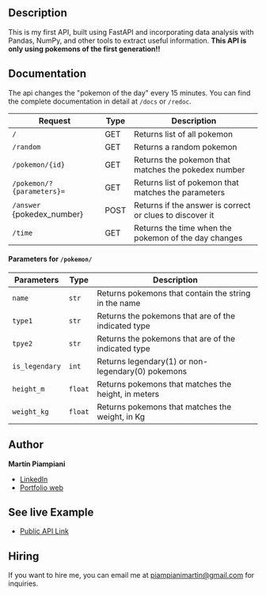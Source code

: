 ## Description
This is my first API, built using FastAPI and incorporating data analysis with Pandas, NumPy, and other tools to extract useful information. **This API is only using pokemons of the first generation!!**

## Documentation
The api changes the "pokemon of the day" every 15 minutes.
You can find the complete documentation in detail at `/docs` or `/redoc`.

| Request                   | Type | Description                                              |
|---------------------------|------|----------------------------------------------------------|
| `/`                       | GET  | Returns list of all pokemon                              |
| `/random`                 | GET  | Returns a random pokemon                                 |
| `/pokemon/{id}`           | GET  | Returns the pokemon that matches the pokedex number      |
| `/pokemon/?{parameters}=` | GET  | Returns list of pokemon that matches the parameters      |
| `/answer` {pokedex_number}| POST | Returns if the answer is correct or clues to discover it |
| `/time`                   | GET  | Returns the time when the pokemon of the day changes     |


#### Parameters for `/pokemon/`
| Parameters   | Type  | Description                                          |
|--------------|-------|------------------------------------------------------|
|`name`        |`str`  | Returns pokemons that contain the string in the name |
|`type1`       |`str`  | Returns the pokemons that are of the indicated type  |
|`tpye2`       |`str`  | Returns the pokemons that are of the indicated type  |
|`is_legendary`|`int`  | Returns legendary(1) or non-legendary(0) pokemons    |
|`height_m`    |`float`| Returns pokemons that matches the height, in meters  |
|`weight_kg`   |`float`| Returns pokemons that matches the weight, in Kg      |

## Author
**Martín Piampiani**

* [LinkedIn](https://www.linkedin.com/in/martin-piampiani)
* [Portfolio web](https://1pampu.github.io/my-portfolio/)

## See live Example
- [Public API Link](https://my-poke-api.onrender.com/)

## Hiring
If you want to hire me, you can email me at piampianimartin@gmail.com for inquiries.
